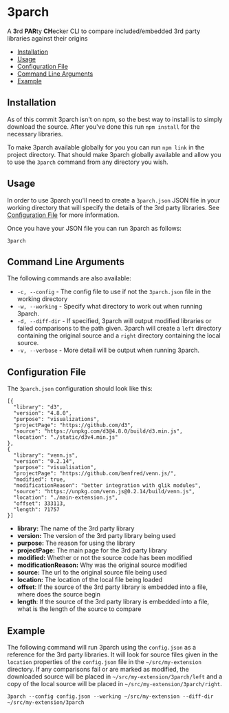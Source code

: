 # 3parch

A **3**rd **PAR**ty **CH**ecker CLI to compare included/embedded 3rd party libraries against their origins

- [Installation](#installation)
- [Usage](#usage)
- [Configuration File](#configuration-file)
- [Command Line Arguments](#command-line-arguments)
- [Example](#example)

## Installation

As of this commit 3parch isn't on npm, so the best way to install is to simply download the source. After you've done this run `npm install` for the necessary libraries.

To make 3parch available globally for you you can run `npm link` in the project directory. That should make 3parch globally available and allow you to use the `3parch` command from any directory you wish.

## Usage

In order to use 3parch you'll need to create a `3parch.json` JSON file in your working directory that will specify the details of the 3rd party libraries. See [Configuration File](#configuration-file) for more information.

Once you have your JSON file you can run 3parch as follows:

`3parch`

## Command Line Arguments

The following commands are also available:

- `-c, --config` - The config file to use if not the `3parch.json` file in the working directory
- `-w, --working` - Specify what directory to work out when running 3parch.
- `-d, --diff-dir` - If specified, 3parch will output modified libraries or failed comparisons to the path given. 3parch will create a `left` directory containing the original source and a `right` directory containing the local source.
- `-v, --verbose` - More detail will be output when running 3parch.

## Configuration File

The `3parch.json` configuration should look like this:

```
[{
  "library": "d3",
  "version": "4.8.0",
  "purpose": "visualizations",
  "projectPage": "https://github.com/d3",
  "source": "https://unpkg.com/d3@4.8.0/build/d3.min.js",
  "location": "./static/d3v4.min.js"
},
{
  "library": "venn.js",
  "version": "0.2.14",
  "purpose": "visualisation",
  "projectPage": "https://github.com/benfred/venn.js/",
  "modified": true,
  "modificationReason": "better integration with qlik modules",
  "source": "https://unpkg.com/venn.js@0.2.14/build/venn.js",
  "location": "./main-extension.js",
  "offset": 333113,
  "length": 71757
}]
```

- **library:** The name of the 3rd party library
- **version:** The version of the 3rd party library being used
- **purpose:** The reason for using the library
- **projectPage:** The main page for the 3rd party library
- **modified:** Whether or not the source code has been modified
- **modificationReason:** Why was the original source modified
- **source:** The url to the original source file being used
- **location:** The location of the local file being loaded
- **offset**: If the source of the 3rd party library is embedded into a file, where does the source begin
- **length**: If the source of the 3rd party library is embedded into a file, what is the length of the source to compare


## Example

The following command will run 3parch using the `config.json` as a reference for the 3rd party libraries. It will look for source files given in the `location` properties of the `config.json` file in the `~/src/my-extension` directory. If any comparisons fail or are marked as modified, the downloaded source will be placed in `~/src/my-extension/3parch/left` and a copy of the local source will be placed in `~/src/my-extension/3parch/right`.

`3parch --config config.json --working ~/src/my-extension --diff-dir ~/src/my-extension/3parch`
